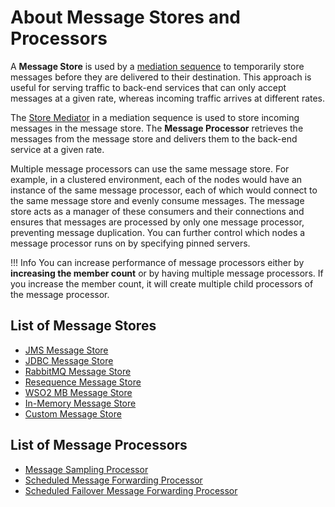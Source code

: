 # About Message Stores and Processors

A **Message Store** is used by a [mediation sequence]({{base_path}}/reference/synapse-properties/sequence-properties.md) to temporarily store messages before they are delivered to their destination. This approach is useful for serving traffic to back-end services that can only accept messages at a given rate, whereas incoming traffic arrives at different rates. 

The [Store Mediator]({{base_path}}/reference/mediators/store-mediator.md) in a mediation sequence is used to store incoming messages in the message store. The **Message Processor** retrieves the messages from the message store and delivers them to the back-end service at a given rate.

Multiple message processors can use the same message store. For example, in a clustered environment, each of the nodes would have an instance of the same message processor, each of which would connect to the same message store and evenly consume messages. The message store acts as a manager of these consumers and their connections and ensures that messages are processed by only one message processor, preventing message duplication. You can further control which nodes a message processor runs on by specifying pinned servers.

!!! Info
    You can increase performance of message processors either by **increasing the member count** or by having multiple message processors. If you increase the member count, it will create multiple child processors of the message processor.

## List of Message Stores

- <a href="{{base_path}}/reference/synapse-properties/message-stores/jms-msg-store-properties">JMS Message Store</a>
- <a href="{{base_path}}/reference/synapse-properties/message-stores/jdbc-msg-store-properties">JDBC Message Store</a>
- <a href="{{base_path}}/reference/synapse-properties/message-stores/rabbitmq-msg-store-properties">RabbitMQ Message Store</a>
- <a href="{{base_path}}/reference/synapse-properties/message-stores/resequence-msg-store-properties">Resequence Message Store</a>
- <a href="{{base_path}}/reference/synapse-properties/message-stores/wso2mb-msg-store-properties">WSO2 MB Message Store</a>
- <a href="{{base_path}}/reference/synapse-properties/message-stores/in-memory-msg-store-properties">In-Memory Message Store</a>
- <a href="{{base_path}}/reference/synapse-properties/message-stores/custom-msg-store-properties">Custom Message Store</a>

<!--

<table>
  <tr>
    <th>Message Store Type</th>
    <th>Description</th>
  </tr>
  <tr>
    <td>
      JDBC Message Store
    </td>
    <td>
      Used for storing and retrieving messages more efficiently in comparison with other message stores. This is a variation of the already existing synapse message store implementation and is designed in a manner similar to the same message store. The JDBC message store uses a JDBC connector to connect to external relational databases.</br></br>
      The advantages of using a JDBC message store instead of any other message store are as follows:
      <ul>
        <li>
          <b>Easy to connect</b>: You only need to have a JDBC connector to connect to an external relational database.
        </li>
        <li>
          <b>Quick transactions</b>: JDBC message stores are capable of handling a large number of transactions per second.
        </li>
        <li>
          <b>Ability to work with a high capacity for a long period of time</b>: Since JDBC stores use databases as the medium to store data, it can store a large volume of data and is capable of handling data for a longer period of time.
        </li>
      </ul>
    </td>
  </tr>
  <tr>
    <td>
      JMS Message Store
    </td>
    <td>
      Persists messages in a JMS queue inside a JMS Broker. Since messages are persisted in an orderly manner, JMS message stores implement the <b>Store and Forward</b> integration pattern. This message store can be configured by specifying the class as <code>org.apache.synapse.message.store.impl.jms.JmsStore</code>.
    </td>
  </tr>
  <tr>
    <td>
      RabbitMQ Message Store
    </td>
    <td>
      Persists messages in a RabbitMQ queue inside a RabbitMQ broker. The RabbitMQ message store can be configured by specifying the class as <code>org.apache.synapse.message.store.impl.rabbitmq.RabbitmqStore</code>.
    </td>
  </tr>
  <tr>
    <td>
      Resequence Message Store
    </td>
    <td>
      Used for storing a stream of related but out-of-sequence messages so that they can be put back into the correct order. It collects and reorders the stored messages based on a defined sequence number derived from some part of the message. The messages are then published to the output channel in a specific order. This helps when the order of message delivery is important. For example, it avoids some messages arriving earlier than others.</br>
      The resequencing store is an extension of the existing JDBC-based message store. Hence, it inherits most of its properties from the <b>JDBC message store</b>.
    </td>
  </tr>
  <tr>
    <td>
      WSO2 MB Message Store
    </td>
    <td>
      WSO2 Message Broker is used as the <b>message store</b> for the Micro Integrator.
    </td>
  </tr>
  <tr>
    <td>
      In-Memory Message Store
    </td>
    <td>
      This is a basic <b>message store</b> that stores messages in an in-memory queue. This means that all the stored messages will be lost when the server restarts. The in memory message store is a lot faster than a persistent message store. Therefore, it can be used to temporarily store messages for high-speed <b>store and forward</b> integrations where message persistence is not a requirement.</br></br>
      <b>Note</b>: In memory message stores are not recommended for use in production as well as in scenarios where large scale message storing is required. You can use an external message store (e.g., <b>JMS message store</b>) for such scenarios.
    </td>
  </tr>
  <tr>
    <td>Custom Message Store</td>
    <td>
      Users can create a message store with their own message store implementation. Custom message stores are configured by giving the fully qualified class name of the message store implementation as the class value. Any configuration parameter that is needed by the message store implementation class can be passed.
    </td>
  </tr>
</table>
-->

## List of Message Processors

- <a href="{{base_path}}/reference/synapse-properties/message-processors/msg-sampling-processor-properties">Message Sampling Processor</a>
- <a href="{{base_path}}/reference/synapse-properties/message-processors/msg-sched-forwarding-processor-properties">Scheduled Message Forwarding Processor</a>
- <a href="{{base_path}}/reference/synapse-properties/message-processors/msg-sched-failover-forwarding-processor-properties">Scheduled Failover Message Forwarding Processor</a>

<!--
<table>
  <tr>
    <th>Message Processor</th>
    <th>
      Description
    </th>
  </tr>
  <tr>
    <td>
      Message Sampling Processor
    </td>
    <td>
      The message sampling processor consumes messages in a <a href="#list-of-message-stores">message store</a> and sends them to a configured <a href="{{base_path}}/reference/synapse-properties/sequence-properties">sequence</a>. This process happens at a preconfigured interval. This message processor does not ensure reliable messaging.
    </td>
  </tr>
  <tr>
    <td>Scheduled Failover Message Forwarding Processor</td>
    <td>
      The scheduled failover message forwarding processor ensures reliable message delivery. This helps ensure guaranteed message delivery even when there is a failure in the message store.</br></br>
      The only difference between the scheduled failover message forwarding processor and the scheduled message forwarding processor is that the scheduled message forwarding processor forwards messages to a defined endpoint, whereas the scheduled failover message forwarding processor forwards messages to a target message store.
    </td>
  </tr>
  <tr>
    <td>Scheduled Message Forwarding Processor</td>
    <td>
      The scheduled message forwarding processor consumes messages in a message store and sends them to an <a href="{{base_path}}/reference/synapse-properties/endpoint-properties">endpoint</a>. If a message is successfully delivered to the endpoint, the processor deletes the message from the message store. In case of a failure, it will retry after a specified interval.
    </td>
  </tr>
  <tr>
    <td>Custom Message Processor</td>
    <td>
      Existing message processor implementations are created using the <a href="http://quartz-scheduler.org/">Quartz</a> enterprise job scheduler. If needed, you can create your own implementation of message processors by creating a Java class that implements the <code>MessageProcessor</code> interface. You can then add your custom message processor by specifying your implementation class.</br></br>
      <b>Note</b> that message processors go through several life-cycle stages. Therefore, it is recommended to use existing implementations, which are tested and proven under high loads whenever possible.
    </td>
  </tr>
</table>
-->